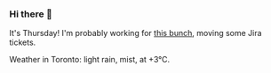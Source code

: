 ### Hi there :wave:

It's Thursday! I'm probably working for [this bunch](https://github.com/kohofinancial), moving some Jira tickets.

Weather in Toronto: light rain, mist, at +3°C.
